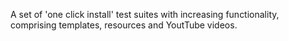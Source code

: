 A set of 'one click install' test suites with increasing functionality, comprising templates, resources and YoutTube videos.

